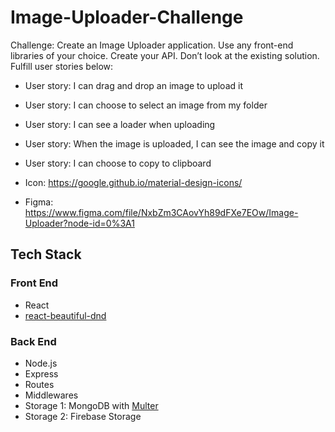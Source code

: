 # Image-Uploader-Challenge

Challenge: Create an Image Uploader application. Use any front-end libraries of your choice. Create your API. Don’t look at the existing solution. Fulfill user stories below:

- User story: I can drag and drop an image to upload it
- User story: I can choose to select an image from my folder
- User story: I can see a loader when uploading
- User story: When the image is uploaded, I can see the image and copy it
- User story: I can choose to copy to clipboard

- Icon: https://google.github.io/material-design-icons/
- Figma: https://www.figma.com/file/NxbZm3CAovYh89dFXe7EOw/Image-Uploader?node-id=0%3A1

## Tech Stack

### Front End
- React
- [react-beautiful-dnd](https://github.com/atlassian/react-beautiful-dnd)

### Back End

- Node.js
- Express
- Routes
- Middlewares
- Storage 1: MongoDB with [Multer](https://www.npmjs.com/package/multer) 
- Storage 2: Firebase Storage
